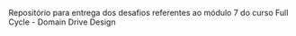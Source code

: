 Repositório para entrega dos desafios referentes ao módulo 7 do curso Full Cycle - Domain Drive Design
